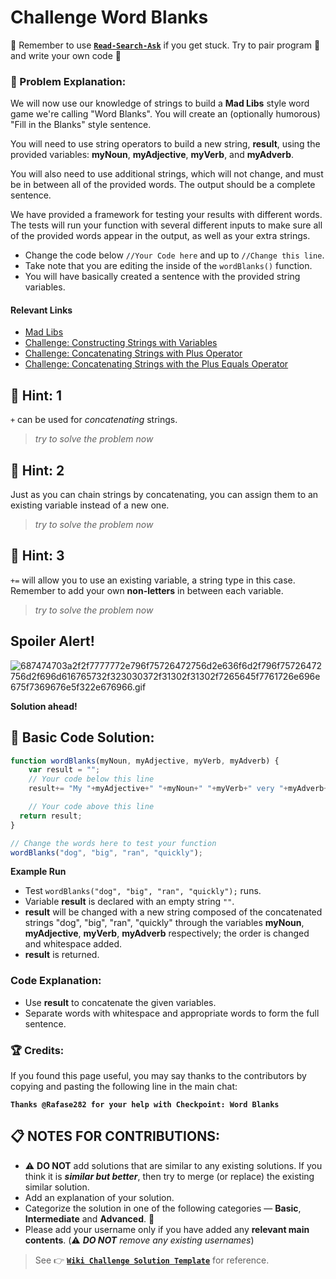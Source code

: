 # Challenge Word Blanks

:triangular_flag_on_post: Remember to use [**`Read-Search-Ask`**](FreeCodeCamp-Get-Help) if you get stuck. Try to pair program :busts_in_silhouette: and write your own code :pencil:

### :checkered_flag: Problem Explanation:

We will now use our knowledge of strings to build a **Mad Libs** style word game we're calling "Word Blanks". You will create an (optionally humorous) "Fill in the Blanks" style sentence.

You will need to use string operators to build a new string, **result**, using the provided variables: **myNoun**, **myAdjective**, **myVerb**, and **myAdverb**.

You will also need to use additional strings, which will not change, and must be in between all of the provided words. The output should be a complete sentence.

We have provided a framework for testing your results with different words. The tests will run your function with several different inputs to make sure all of the provided words appear in the output, as well as your extra strings.

- Change the code below `//Your Code here` and up to `//Change this line`.
- Take note that you are editing the inside of the `wordBlanks()` function.
- You will have basically created a sentence with the provided string variables.

#### Relevant Links

- [Mad Libs](https://en.wikipedia.org/wiki/Mad_Libs)
- [Challenge: Constructing Strings with Variables](http://www.freecodecamp.com/challenges/constructing-strings-with-variables)
- [Challenge: Concatenating Strings with Plus Operator](http://www.freecodecamp.com/challenges/concatenating-strings-with-plus-operator)
- [Challenge: Concatenating Strings with the Plus Equals Operator](http://www.freecodecamp.com/challenges/concatenating-strings-with-the-plus-equals-operator)

## :speech_balloon: Hint: 1

`+` can be used for _concatenating_ strings.

> _try to solve the problem now_

## :speech_balloon: Hint: 2

Just as you can chain strings by concatenating, you can assign them to an existing variable instead of a new one.

> _try to solve the problem now_

## :speech_balloon: Hint: 3

`+=` will allow you to use an existing variable, a string type in this case. Remember to add your own **non-letters** in between each variable.

> _try to solve the problem now_

## Spoiler Alert!

![687474703a2f2f7777772e796f75726472756d2e636f6d2f796f75726472756d2f696d616765732f323030372f31302f31302f7265645f7761726e696e675f7369676e5f322e676966.gif](https://files.gitter.im/FreeCodeCamp/Wiki/nlOm/thumb/687474703a2f2f7777772e796f75726472756d2e636f6d2f796f75726472756d2f696d616765732f323030372f31302f31302f7265645f7761726e696e675f7369676e5f322e676966.gif)

**Solution ahead!**

## :beginner: Basic Code Solution:

```javascript
function wordBlanks(myNoun, myAdjective, myVerb, myAdverb) {
    var result = "";
    // Your code below this line
    result+= "My "+myAdjective+" "+myNoun+" "+myVerb+" very "+myAdverb+".";

    // Your code above this line
  return result;
}

// Change the words here to test your function
wordBlanks("dog", "big", "ran", "quickly");
```

**Example Run**

- Test `wordBlanks("dog", "big", "ran", "quickly");` runs.
- Variable **result** is declared with an empty string `""`.
- **result** will be changed with a new string composed of the concatenated strings "dog", "big", "ran", "quickly" through the variables **myNoun**, **myAdjective**, **myVerb**, **myAdverb** respectively; the order is changed and whitespace added.
- **result** is returned.

### Code Explanation:

- Use **result** to concatenate the given variables.
- Separate words with whitespace and appropriate words to form the full sentence.

### :trophy: Credits:

If you found this page useful, you may say thanks to the contributors by copying and pasting the following line in the main chat:

**`Thanks @Rafase282 for your help with Checkpoint: Word Blanks`**

## :clipboard: NOTES FOR CONTRIBUTIONS:

- :warning: **DO NOT** add solutions that are similar to any existing solutions. If you think it is **_similar but better_**, then try to merge (or replace) the existing similar solution.
- Add an explanation of your solution.
- Categorize the solution in one of the following categories &mdash; **Basic**, **Intermediate** and **Advanced**. :traffic_light:
- Please add your username only if you have added any **relevant main contents**. (:warning: **_DO NOT_** _remove any existing usernames_)

> See :point_right: [**`Wiki Challenge Solution Template`**](http://forum.freecodecamp.com/t/algorithm-article-template/14272) for reference.
